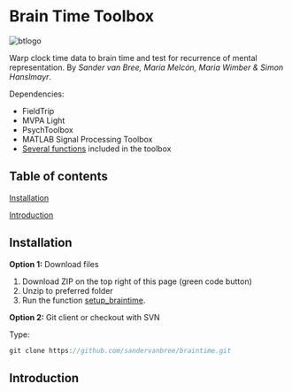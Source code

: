 # Brain Time Toolbox

![btlogo](https://i.imgur.com/cjhrUnt.png)

Warp clock time data to brain time and test for recurrence of mental representation. By *Sander van Bree, María Melcón, Maria Wimber & Simon Hanslmayr*.

Dependencies:
- FieldTrip
- MVPA Light
- PsychToolbox
- MATLAB Signal Processing Toolbox
- [Several functions](dependencies) included in the toolbox

## Table of contents
[Installation](#installation)

[Introduction](#introduction)

## Installation
**Option 1:** Download files

1. Download ZIP on the top right of this page (green code button)
2. Unzip to preferred folder
3. Run the function [setup_braintime](setup).

**Option 2:** Git client or checkout with SVN

Type:
```java
git clone https://github.com/sandervanbree/braintime.git
```

## Introduction
